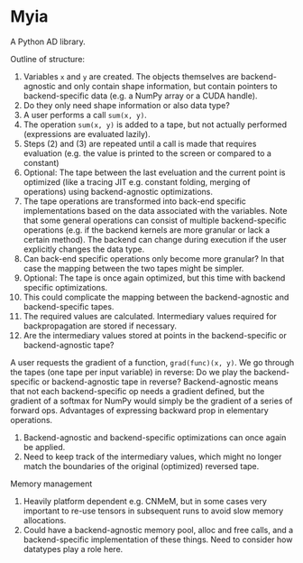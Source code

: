 # Myia

A Python AD library.

Outline of structure:

1. Variables `x` and `y` are created. The objects themselves are backend-agnostic and only contain shape information, but contain pointers to backend-specific data (e.g. a NumPy array or a CUDA handle).
  1. Do they only need shape information or also data type?
2. A user performs a call `sum(x, y)`.
3. The operation `sum(x, y)` is added to a tape, but not actually performed (expressions are evaluated lazily).
4. Steps (2) and (3) are repeated until a call is made that requires evaluation (e.g. the value is printed to the screen or compared to a constant)
5. Optional: The tape between the last eveluation and the current point is optimized (like a tracing JIT e.g. constant folding, merging of operations) using backend-agnostic optimizations.
6. The tape operations are transformed into back-end specific implementations based on the data associated with the variables. Note that some general operations can consist of multiple backend-specific operations (e.g. if the backend kernels are more granular or lack a certain method). The backend can change during execution if the user explicitly changes the data type.
  1. Can back-end specific operations only become more granular? In that case the mapping between the two tapes might be simpler.
7. Optional: The tape is once again optimized, but this time with backend specific optimizations.
  1. This could complicate the mapping between the backend-agnostic and backend-specific tapes.
8. The required values are calculated. Intermediary values required for backpropagation are stored if necessary.
  1. Are the intermediary values stored at points in the backend-specific or backend-agnostic tape?

A user requests the gradient of a function, `grad(func)(x, y)`. We go through the tapes (one tape per input variable) in reverse: Do we play the backend-specific or backend-agnostic tape in reverse? Backend-agnostic means that not each backend-specific op needs a gradient defined, but the gradient of a softmax for NumPy would simply be the gradient of a series of forward ops. Advantages of expressing backward prop in elementary operations.

1. Backend-agnostic and backend-specific optimizations can once again be applied.
  1. Need to keep track of the intermediary values, which might no longer match the boundaries of the original (optimized) reversed tape.

Memory management

1. Heavily platform dependent e.g. CNMeM, but in some cases very important to re-use tensors in subsequent runs to avoid slow memory allocations.
  1. Could have a backend-agnostic memory pool, alloc and free calls, and a backend-specific implementation of these things. Need to consider how datatypes play a role here.
